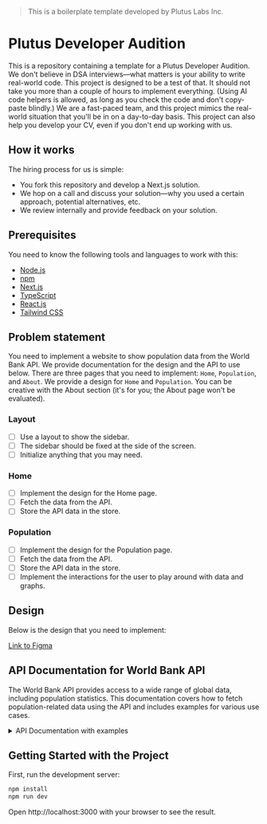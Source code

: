 > This is a boilerplate template developed by Plutus Labs Inc.

# Plutus Developer Audition

This is a repository containing a template for a Plutus Developer Audition. We don't believe in DSA interviews—what matters is your ability to write real-world code. This project is designed to be a test of that. It should not take you more than a couple of hours to implement everything. (Using AI code helpers is allowed, as long as you check the code and don't copy-paste blindly.) We are a fast-paced team, and this project mimics the real-world situation that you'll be in on a day-to-day basis. This project can also help you develop your CV, even if you don't end up working with us.

## How it works

The hiring process for us is simple:
- You fork this repository and develop a Next.js solution.
- We hop on a call and discuss your solution—why you used a certain approach, potential alternatives, etc.
- We review internally and provide feedback on your solution.

## Prerequisites

You need to know the following tools and languages to work with this:
- [Node.js](https://nodejs.org/)
- [npm](https://www.npmjs.com/)
- [Next.js](https://nextjs.org/)
- [TypeScript](https://www.typescriptlang.org/)
- [React.js](https://reactjs.org/)
- [Tailwind CSS](https://tailwindcss.com/)

## Problem statement

You need to implement a website to show population data from the World Bank API. We provide documentation for the design and the API to use below. There are three pages that you need to implement: `Home`, `Population`, and `About`. We provide a design for `Home` and `Population`. You can be creative with the About section (it's for you; the About page won't be evaluated).

### Layout

- [ ] Use a layout to show the sidebar.
- [ ] The sidebar should be fixed at the side of the screen.
- [ ] Initialize anything that you may need.

### Home

- [ ] Implement the design for the Home page.
- [ ] Fetch the data from the API.
- [ ] Store the API data in the store.

### Population

- [ ] Implement the design for the Population page.
- [ ] Fetch the data from the API.
- [ ] Store the API data in the store.
- [ ] Implement the interactions for the user to play around with data and graphs.

## Design

Below is the design that you need to implement:

[Link to Figma](https://www.figma.com/design/2sjwN6l1ZBj9nPuG40mAOu/Plutus-Hire-Audition-Design?node-id=0-1&t=2puEYrpAgTWv4Vec-1)

## API Documentation for World Bank API

The World Bank API provides access to a wide range of global data, including population statistics. This documentation covers how to fetch population-related data using the API and includes examples for various use cases.

<details>
  <summary>API Documentation with examples</summary>

### Base API Endpoint

The base URL for querying the World Bank API is:

```
https://api.worldbank.org/v2/
```

### Key Parameters

- **country**: Specifies the country or region. You can use country codes (e.g., `WLD` for world, `IND` for India). Multiple countries can be queried by separating the codes with a semicolon (`;`).
- **indicator**: Specifies the type of data. For example, `SP.POP.TOTL` represents total population.
- **date**: Defines the range of years for the data. You can use a single year (e.g., `2023`) or a range of years (e.g., `1960:2023`).
- **format**: Specifies the format of the response. Available options are `json` and `xml`.
- **per_page**: Limits the number of records per page (default: 50). You can increase this value to return more data in one request.
- **sort**: Allows sorting the data by date or value.

### Example Queries
- **Fetch World Population Over the Years**:

```
https://api.worldbank.org/v2/country/WLD/indicator/SP.POP.TOTL?date=1960:2023&format=json
```

- **Fetch Population for Multiple Countries** (China, India, USA, Indonesia, and Pakistan):

```
https://api.worldbank.org/v2/country/CHN;IND;USA;IDN;PAK/indicator/SP.POP.TOTL?date=1960:2023&format=json
```


- **Fetch Population Density Over the Years**:

```
https://api.worldbank.org/v2/country/WLD/indicator/EN.POP.DNST?date=1960:2023&format=json
```


- **Fetch Urban Population Over the Years**:

```
https://api.worldbank.org/v2/country/WLD/indicator/SP.URB.TOTL?date=1960:2023&format=json
```


- **Fetch Population Growth Rate Over the Years**:

```
https://api.worldbank.org/v2/country/WLD/indicator/SP.POP.GROW?date=1960:2023&format=json
```


### Advanced Querying

- **Paging**: By default, the API returns 50 records per page. To fetch more or fewer records, use the `per_page` parameter.
  
  Example: Fetch 100 results per page:
```
https://api.worldbank.org/v2/country/WLD/indicator/SP.POP.TOTL?date=1960:2023&format=json&per_page=100
```

- **Sorting**: You can sort the results by date (year) or value.

Example: Sort population data in descending order by year:

```
https://api.worldbank.org/v2/country/WLD/indicator/SP.POP.TOTL?date=1960:2023&format=json&per_page=100&sort=date:desc
```

</details>


## Getting Started with the Project

First, run the development server:

```bash
npm install
npm run dev
```

Open http://localhost:3000 with your browser to see the result.

